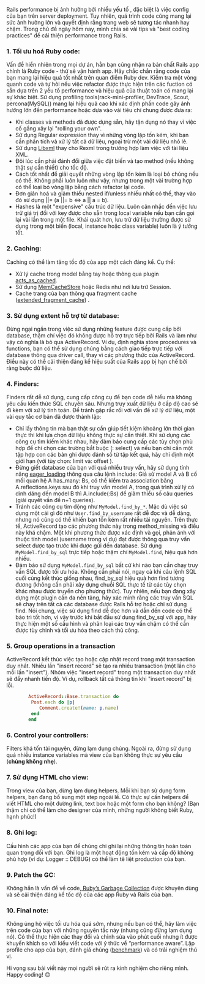Rails performance bị ảnh hưởng bởi nhiều yếu tố , đặc biệt là việc config của bạn trên server deployment. Tuy nhiên, quá trình code cũng mang lại sức ảnh hưởng lớn và quyết định rằng trang web sẽ tương tác nhanh hay chậm. Trong chủ đề ngày hôm nay, mình chia sẻ vài tips và "best coding practices" để cải thiện performance trong Rails. 

### 1. Tối ưu hoá Ruby code: 
Vấn đề hiển nhiên trong mọi dự án, hẳn bạn cũng nhận ra bản chất Rails app chính là Ruby code - thứ sẽ vận hành app. Hãy chắc chắn rằng code của bạn mang lại hiệu quả tốt nhất trên quan điểm Ruby dev. Kiểm tra một vòng quanh code và tự hỏi nếu việc refactor được thực hiện trên các fuction có sẵn dựa trên 2 yếu tố performance và hiệu quả của thuật toán có mang lại sự khác biệt. Sử dụng profiling tools(rack-mini-profiler, DevTrace, Scout, percona(MySQL)) mang lại hiệu quả cao khi xác định phần code gây ảnh hưởng lớn đến performance hoặc dựa vào vài tiêu chí chung được đưa ra:
+ Khi classes và methods đã được dựng sẵn, hãy tận dụng nó thay vì việc cố gắng xây lại "rolling your own".
+ Sử dụng Regular expression thay vì những vòng lặp tốn kém, khi bạn cần phân tích và xử lý tất cả dữ liệu, ngoại trừ một vài dữ liệu nhỏ lẻ.
+ Sử dụng [Libxml](http://www.rubyinside.com/ruby-xml-performance-benchmarks-1641.html) thay cho Rexml trong trường hợp làm việc với tài liệu XML.
+ Đôi lúc cần phải đánh đổi giữa việc đặt biến và tạo method (nếu không thật sự cần thiết) cho tốc độ.
+ Cách tốt nhất để giải quyết những vòng lặp tốn kém là loại bỏ chúng nếu có thể. Không phải luôn luôn như vậy, nhưng trong một vài trường hợp có thể loại bỏ vòng lặp bằng cách refactor lại code.
+ Đơn giản hoá và giảm thiểu nested if/unless nhiều nhất có thể, thay vào đó sử dụng ||= (a ||= b <=> a || a = b).
+ Hashes là một "expensive" cấu trúc dữ liệu. Luôn cân nhắc đến việc lưu trữ giá trị đối với key được cho sẵn trong local variable nếu bạn cần gọi lại vài lần trong một file. Khái quát hơn,
lưu trữ dữ liệu thường được sử dụng trong một biến (local, instance hoặc class variable) luôn là ý tưởng tốt.

### 2. Caching:

   
   Caching có thể làm tăng tốc độ của app một cách đáng kể. Cụ thể:
+ Xử lý cache trong model bằng tay hoặc thông qua plugin [acts_as_cached](https://rubygems.org/gems/acts_as_cached/versions/0.1.2).
+ Sử dụng [MemCacheStore](https://api.rubyonrails.org/classes/ActiveSupport/Cache/MemCacheStore.html) hoặc Redis như nơi lưu trữ Session.
+ Cache trang của bạn thông qua fragment cache ([extended_fragment_cache](https://github.com/tylerkovacs/extended_fragment_cache)) .
### 3. Sử dụng extent hỗ trợ từ database:

Đừng ngại ngần trong việc sử dụng những feature được cung cấp bởi database, thậm chí việc đó không được hỗ trợ trực tiếp bởi Rails và làm như vậy có nghĩa là bỏ qua ActiveRecord.
Ví dụ,  định nghĩa store procedures và functions, bạn có thể sử dụng chúng bằng cách giao tiếp trực tiếp với database thông qua driver call, thay vì các phương thức của ActiveRecord. Điều này có thể cải thiện đáng kể hiệu suất của Rails app bị hạn chế bởi ràng buộc dữ liệu.
### 4. Finders:

   Finders rất dễ sử dụng, cung cấp công cụ để bạn code dễ hiểu mà không yêu cầu kiến thức SQL chuyên sâu. Nhưng truy xuất dữ liệu ở cấp độ cao sẽ đi kèm với xử lý tính toán. Để tránh gặp rắc rối với vấn đề xử lý dữ liệu, một vài quy tắc cơ bản đã được thành lập:
+ Chỉ lấy thông tin mà bạn thật sự cần giúp tiết kiệm khoảng lớn thời gian thực thi khi lựa chọn dữ liệu không thực sự cần thiết. Khi sử dụng các công cụ tìm kiếm khác nhau, hãy đảm bảo cung cấp các tùy chọn phù hợp để chỉ chọn các trường bắt buộc (: select) và nếu bạn chỉ cần một tập hợp con các bản ghi được đánh số từ tập kết quả, hãy chỉ định một giới hạn (với tùy chọn: limit và: offset ).
+ Đừng giết database của bạn với quá nhiều truy vấn, hãy sử dụng tính năng [eager_loading](https://viblo.asia/p/eager-loading-trong-rails-924lJORz5PM) thông qua câu lệnh include: Giả sử model A và B cố mối quan hệ A has_many: Bs, có thể kiểm tra association bằng A.reflections.keys sau đó khi truy vấn model A, trong quá trình xử lý có dính dáng đến model B thì A.include(:Bs) để giảm thiểu số câu queries (giải quyết vấn đề n+1 queries). 
+ Tránh các công cụ tìm động như ```MyModel.find_by_*```. Mặc dù việc sử dụng một cái gì đó như ```User.find_by_username``` rất dễ đọc và dễ dàng, nhưng nó cũng có thể khiến bạn tốn kém rất nhiều tài nguyên. Trên thực tế, ActiveRecord tạo các phương thức này trong method_missing và điều này khá chậm. Một khi phương thức được xác định và gọi, phản ánh với thuộc tính model (username trong ví dụ) đạt được thông qua truy vấn select được tạo trước khi được gửi đến database. Sử dụng ```MyModel.find_by_sql``` trực tiếp hoặc thậm chí ```MyModel.find```, hiệu quả hơn nhiều.
+ Đảm bảo sử dụng ```MyModel.find_by_sql``` bất cứ khi nào bạn cần chạy truy vấn SQL được tối ưu hóa. Không cần phải nói, ngay cả khi câu lệnh SQL cuối cùng kết thúc giống nhau, find_by_sql hiệu quả hơn find tương đương (không cần phải xây dựng chuỗi SQL thực tế từ các tùy chọn khác nhau được truyền cho phương thức). Tuy nhiên, nếu bạn đang xây dựng một plugin cần đa nền tảng, hãy xác minh rằng các truy vấn SQL sẽ chạy trên tất cả các database được Rails hỗ trợ hoặc chỉ sử dụng find. Nói chung, việc sử dụng find dễ đọc hơn và dẫn đến code có thể bảo trì tốt hơn, vì vậy trước khi bắt đầu sử dụng find_by_sql với app, hãy thực hiện một số cấu hình và phân loại các truy vấn chậm có thể cần được tùy chỉnh và tối ưu hóa theo cách thủ công.
### 5. Group operations in a transaction


   ActiveRecord kết thúc việc tạo hoặc cập nhật record trong một transaction duy nhất. Nhiều lần "insert record" sẽ tạo ra nhiều transaction (một lần cho mỗi lần "insert"). Nhóm việc "insert record" trong một transaction duy nhất sẽ đẩy nhanh tiến độ. Ví dụ, rollback tất cả thông tin khi "insert record" bị lỗi.
```ruby
        ActiveRecord::Base.transaction do
         Post.each do |p|
            Comment.create!(name: p.name)
         end
        end
```


### 6. Control your controllers: 

Filters khá tốn tài nguyên, đừng lạm dụng chúng. Ngoài ra, đừng sử dụng quá nhiều instance variables mà view của bạn không thực sự yêu cầu (**chúng không nhẹ**).

### 7. Sử dụng HTML cho view: 
Trong view  của bạn, đừng lạm dụng helpers. 
Mỗi khi bạn sử dụng form helpers, bạn đang bổ sung một step ngoài lề. Có thực sự cần helpers để viết HTML cho một đường link, text box hoặc một form cho bạn không? (Bạn thậm chí có thể làm cho designer của mình, những người không biết Ruby, hạnh phúc!)

### 8. Ghi log: 
Cấu hình các app của bạn để chúng chỉ ghi lại những thông tin hoàn toàn quan trọng đối với bạn. Ghi log là một hoạt động tốn kém và cấp độ không phù hợp (ví dụ: Logger :: DEBUG) có thể làm tê liệt production của bạn.
### 9. Patch the GC: 
Không hẳn là vấn đề về code,[ Ruby’s Garbage Collection](https://stackify.com/how-does-ruby-garbage-collection-work-a-simple-tutorial/) được khuyên dùng và sẽ cải thiện đáng kể tốc độ của các app Ruby và Rails của bạn.
### 10. Final note: 

Không ủng hộ việc tối ưu hóa quá sớm, nhưng nếu bạn có thể, hãy làm việc trên code của bạn với những nguyên tắc này (nhưng cũng đừng lạm dụng nó). Có thể thực hiện các thay đổi và chỉnh sửa vào phút cuối nhưng ít được khuyến khích so với kiểu viết code với ý thức về “performance aware”. Lập profile cho app của bạn, đánh giá chúng ([benchmark](https://viblo.asia/p/su-dung-benchmark-trong-ruby-Qpmledb9Zrd)) và có trải nghiệm thú vị.

    
  Hi vọng sau bài viết này mọi người sẽ rút ra kinh nghiệm cho riêng mình. Happy coding! :heart_eyes: